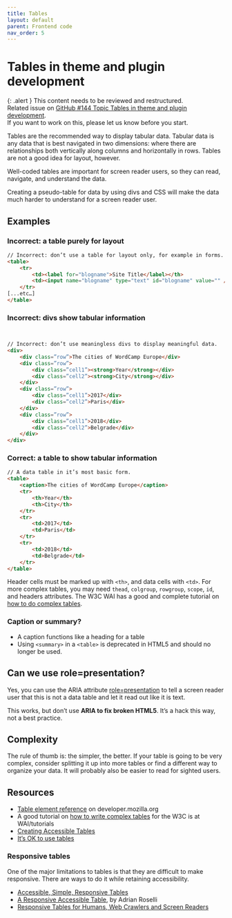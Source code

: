 ```yaml
---
title: Tables
layout: default
parent: Frontend code
nav_order: 5
---
```


# Tables in theme and plugin development

{: .alert }
This content needs to be reviewed and restructured.  
Related issue on [GitHub #144 Topic Tables in theme and plugin development](https://github.com/wpaccessibility/wp-a11y-docs/issues/144).  
If you want to work on this, please let us know before you start.

Tables are the recommended way to display tabular data. Tabular data is any data that is best navigated in two dimensions: where there are relationships both vertically along columns and horizontally in rows. Tables are not a good idea for layout, however.

Well-coded tables are important for screen reader users, so they can read, navigate, and understand the data.

Creating a pseudo-table for data by using divs and CSS will make the data much harder to understand for a screen reader user.

## Examples

### Incorrect: a table purely for layout

```html
// Incorrect: don’t use a table for layout only, for example in forms.
<table>
    <tr>
        <td><label for="blogname">Site Title</label></th>
        <td><input name="blogname" type="text" id="blogname" value="" /></td>
    </tr>
[...etc…]
</table>
```

### Incorrect: divs show tabular information

```html


// Incorrect: don’t use meaningless divs to display meaningful data.
<div>
    <div class=”row”>The cities of WordCamp Europe</div>
    <div class=”row”>
        <div class=”cell1”><strong>Year</strong></div>
        <div class=”cell2”><strong>City</strong></div>
    </div>
    <div class=”row”>
        <div class=”cell1”>2017</div>
        <div class=”cell2”>Paris</div>
    </div>
    <div class=”row”>
        <div class=”cell1”>2018</div>
        <div class=”cell2”>Belgrade</div>
    </div>
</div>
```

### Correct: a table to show tabular information

```html
// A data table in it’s most basic form.
<table>
    <caption>The cities of WordCamp Europe</caption>
    <tr>
        <th>Year</th>
        <th>City</th>
    </tr>
    <tr>
        <td>2017</td>
        <td>Paris</td>
    </tr>
    <tr>
        <td>2018</td>
        <td>Belgrade</td>
    </tr>
</table>
```

Header cells must be marked up with `<th>`, and data cells with `<td>`. For more complex tables, you may need `thead`, `colgroup`, `rowgroup`, `scope`, `id`, and headers attributes. The W3C WAI has a good and complete tutorial on [how to do complex tables](https://www.w3.org/WAI/tutorials/tables/).

### Caption or summary?

- A caption functions like a heading for a table
- Using `<summary>` in a `<table>` is deprecated in HTML5 and should no longer be used.

## Can we use role=presentation?

Yes, you can use the ARIA attribute [role=presentation](https://www.w3.org/TR/2017/WD-wai-aria-practices-1.1-20170628/examples/presentation/PresentationRoleExamples.html) to tell a screen reader user that this is not a data table and let it read out like it is text.

This works, but don’t use **ARIA to fix broken HTML5**. It’s a hack this way, not a best practice.

## Complexity

The rule of thumb is: the simpler, the better. If your table is going to be very complex, consider splitting it up into more tables or find a different way to organize your data. It will probably also be easier to read for sighted users.

## Resources

- [Table element reference](https://developer.mozilla.org/en/docs/Web/HTML/Element/table) on developer.mozilla.org
- A good tutorial on [how to write complex tables](https://www.w3.org/WAI/tutorials/tables/) for the W3C is at WAI/tutorials
- [Creating Accessible Tables](http://webaim.org/techniques/tables/)
- [It’s OK to use tables](http://adrianroselli.com/2012/07/its-ok-to-use-tables.html)

### Responsive tables

One of the major limitations to tables is that they are difficult to make responsive. There are ways to do it while retaining accessibility.

- [Accessible, Simple, Responsive Tables](https://css-tricks.com/accessible-simple-responsive-tables/)
- [A Responsive Accessible Table](https://adrianroselli.com/2017/11/a-responsive-accessible-table.html), by Adrian Roselli
- [Responsive Tables for Humans, Web Crawlers and Screen Readers](https://manu.ninja/responsive-tables-for-humans-web-crawlers-and-screen-readers)
